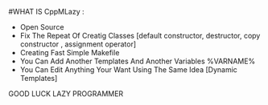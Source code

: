 #WHAT IS CppMLazy :
- Open Source
- Fix The Repeat Of Creatig Classes [default constructor, destructor, copy constructor , assignment operator]
- Creating Fast Simple Makefile
- You Can Add Another Templates And Another Variables %VARNAME%
- You Can Edit Anything Your Want Using The Same Idea [Dynamic Templates]




GOOD LUCK LAZY PROGRAMMER 
